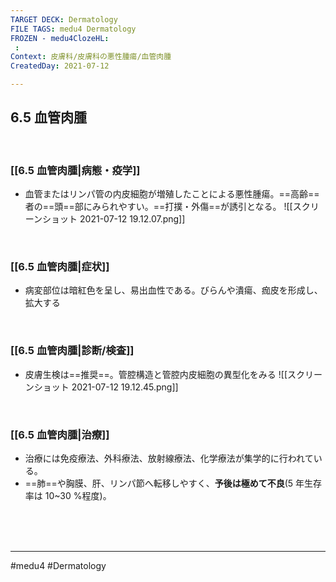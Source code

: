 ```yaml
---
TARGET DECK: Dermatology
FILE TAGS: medu4 Dermatology
FROZEN - medu4ClozeHL:
 : 
Context: 皮膚科/皮膚科の悪性腫瘍/血管肉腫
CreatedDay: 2021-07-12

---
```


## 6.5 血管肉腫

<br>

### [[6.5 血管肉腫|病態・疫学]]
* 血管またはリンパ管の内皮細胞が増殖したことによる悪性腫瘍。==高齢==者の==頭==部にみられやすい。==打撲・外傷==が誘引となる。
![[スクリーンショット 2021-07-12 19.12.07.png]]
<!--ID: 1626163349809-->


<br>

### [[6.5 血管肉腫|症状]]
* 病変部位は暗紅色を呈し、易出血性である。びらんや潰瘍、痂皮を形成し、拡大する


<br>

### [[6.5 血管肉腫|診断/検査]]
* 皮膚生検は==推奨==。管腔構造と管腔内皮細胞の異型化をみる
![[スクリーンショット 2021-07-12 19.12.45.png]]
<!--ID: 1626163349814-->


<br>

### [[6.5 血管肉腫|治療]]
* 治療には免疫療法、外科療法、放射線療法、化学療法が集学的に行われている。
* ==肺==や胸膜、肝、リンパ節へ転移しやすく、**予後は極めて不良**(5 年生存率は 10~30 %程度)。
<!--ID: 1626163349820-->




<br><br><br>

---
#medu4 #Dermatology  
